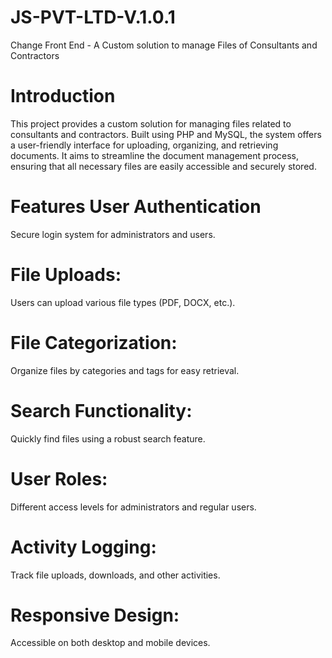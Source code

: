 # JS-PVT-LTD-V.1.0.1
 Change Front End - A Custom solution to manage Files of Consultants and Contractors
# Introduction 
This project provides a custom solution for managing files related to consultants and contractors. Built using PHP and MySQL, the system offers a user-friendly interface for uploading, organizing, and retrieving documents. It aims to streamline the document management process, ensuring that all necessary files are easily accessible and securely stored.

# Features User Authentication
Secure login system for administrators and users. 
# File Uploads: 
Users can upload various file types (PDF, DOCX, etc.). 
# File Categorization: 
Organize files by categories and tags for easy retrieval. 
# Search Functionality: 
Quickly find files using a robust search feature. 
# User Roles: 
Different access levels for administrators and regular users. 
# Activity Logging: 
Track file uploads, downloads, and other activities. 
# Responsive Design: 
Accessible on both desktop and mobile devices. 

